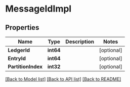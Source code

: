 # MessageIdImpl

## Properties

Name | Type | Description | Notes
------------ | ------------- | ------------- | -------------
**LedgerId** | **int64** |  | [optional] 
**EntryId** | **int64** |  | [optional] 
**PartitionIndex** | **int32** |  | [optional] 

[[Back to Model list]](../README.md#documentation-for-models) [[Back to API list]](../README.md#documentation-for-api-endpoints) [[Back to README]](../README.md)


